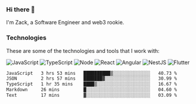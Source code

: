 ### Hi there 👋
I'm Zack, a Software Engineer and web3 rookie.

### Technologies
These are some of the technologies and tools that I work with:

![JavaScript](https://img.shields.io/badge/JavaScript-323330.svg?logo=javascript&logoColor=F7DF1E) 
![TypeScript](https://img.shields.io/badge/TypeScript-007ACC.svg?logo=typescript&logoColor=white) 
![Node](https://img.shields.io/badge/Node.js-43853D.svg?logo=node.js&logoColor=white)
![React](https://img.shields.io/badge/React-20232a.svg?logo=react&logoColor=61DAFB) 
![Angular](https://img.shields.io/badge/Angular-E23237.svg?logo=angularjs&logoColor=white)
![NestJS](https://img.shields.io/badge/NestJS-E0234E?logo=nestjs&logoColor=white)
![Flutter](https://img.shields.io/badge/Flutter-02569B.svg?logo=flutter&logoColor=white)

<!--START_SECTION:waka-->

```txt
JavaScript   3 hrs 53 mins   ██████████▒░░░░░░░░░░░░░░   40.73 %
JSON         2 hrs 57 mins   ███████▓░░░░░░░░░░░░░░░░░   30.99 %
TypeScript   1 hr 35 mins    ████▒░░░░░░░░░░░░░░░░░░░░   16.67 %
Markdown     26 mins         █░░░░░░░░░░░░░░░░░░░░░░░░   04.60 %
Text         17 mins         ▓░░░░░░░░░░░░░░░░░░░░░░░░   03.09 %
```

<!--END_SECTION:waka-->
